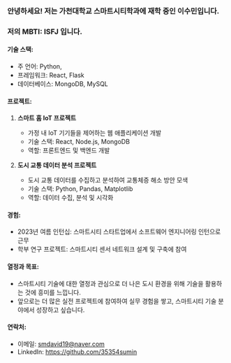 ### 안녕하세요! 저는 가천대학교 스마트시티학과에 재학 중인 이수민입니다.

### 저의 MBTI: ISFJ 입니다.
#### 기술 스택:
- 주 언어: Python, 
- 프레임워크: React, Flask
- 데이터베이스: MongoDB, MySQL

#### 프로젝트:
1. **스마트 홈 IoT 프로젝트**
   - 가정 내 IoT 기기들을 제어하는 웹 애플리케이션 개발
   - 기술 스택: React, Node.js, MongoDB
   - 역할: 프론트엔드 및 백엔드 개발
   
2. **도시 교통 데이터 분석 프로젝트**
   - 도시 교통 데이터를 수집하고 분석하여 교통체증 해소 방안 모색
   - 기술 스택: Python, Pandas, Matplotlib
   - 역할: 데이터 수집, 분석 및 시각화
   
#### 경험:
- 2023년 여름 인턴십: 스마트시티 스타트업에서 소프트웨어 엔지니어링 인턴으로 근무
- 학부 연구 프로젝트: 스마트시티 센서 네트워크 설계 및 구축에 참여

#### 열정과 목표:
- 스마트시티 기술에 대한 열정과 관심으로 더 나은 도시 환경을 위해 기술을 활용하는 것에 흥미를 느낍니다.
- 앞으로는 더 많은 실전 프로젝트에 참여하여 실무 경험을 쌓고, 스마트시티 기술 분야에서 성장하고 싶습니다.

#### 연락처:
- 이메일: smdavid19@naver.com
- LinkedIn: https://github.com/35354sumin 

